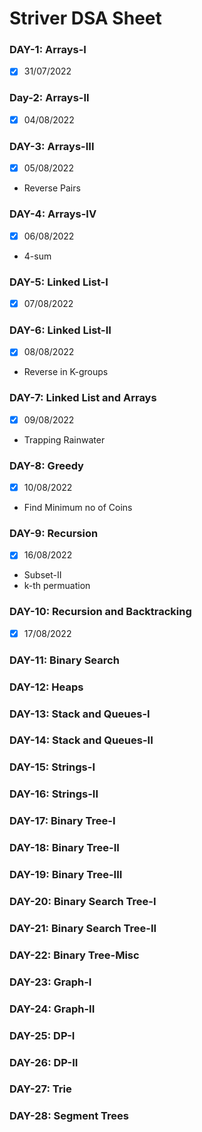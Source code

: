 # Striver DSA Sheet

### DAY-1: Arrays-I
- [x] 31/07/2022

### Day-2: Arrays-II
- [x] 04/08/2022

### DAY-3: Arrays-III
- [x] 05/08/2022
- Reverse Pairs

### DAY-4: Arrays-IV
- [x] 06/08/2022
- 4-sum

### DAY-5: Linked List-I
- [x] 07/08/2022

### DAY-6: Linked List-II
- [x] 08/08/2022
- Reverse in K-groups

### DAY-7: Linked List and Arrays
- [x] 09/08/2022
- Trapping Rainwater

### DAY-8: Greedy
- [x] 10/08/2022
- Find Minimum no of Coins

### DAY-9: Recursion
- [x] 16/08/2022
- Subset-II
- k-th permuation

### DAY-10: Recursion and Backtracking
- [x] 17/08/2022

### DAY-11: Binary Search


### DAY-12: Heaps
 

### DAY-13: Stack and Queues-I
 

### DAY-14: Stack and Queues-II


### DAY-15: Strings-I
 

### DAY-16: Strings-II


### DAY-17: Binary Tree-I


### DAY-18: Binary Tree-II


### DAY-19: Binary Tree-III


### DAY-20: Binary Search Tree-I


### DAY-21: Binary Search Tree-II


### DAY-22: Binary Tree-Misc


### DAY-23: Graph-I


### DAY-24: Graph-II


### DAY-25: DP-I


### DAY-26: DP-II


### DAY-27: Trie


### DAY-28: Segment Trees


